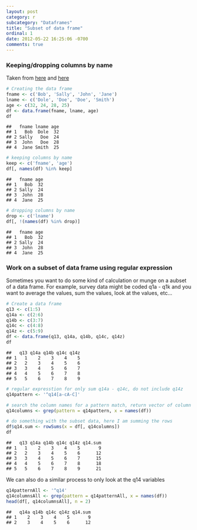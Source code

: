 ```yaml
---
layout: post
category: r
subcategory: "Dataframes"
title: "Subset of data frame"
ordinal: 1
date: 2012-05-22 16:25:06 -0700
comments: true
---
```

<!--break-->

### Keeping/dropping columns by name
Taken from [here](http://stackoverflow.com/questions/5234117/how-to-drop-columns-by-name-in-a-data-frame) and [here](http://stackoverflow.com/questions/4605206/drop-columns-r-data-frame)

```r
# Creating the data frame
fname <- c('Bob', 'Sally', 'John', 'Jane')
lname <- c('Dole', 'Doe', 'Doe', 'Smith')
age <- c(32, 24, 28, 25)
df <- data.frame(fname, lname, age)
df
```

```
##   fname lname age
## 1   Bob  Dole  32
## 2 Sally   Doe  24
## 3  John   Doe  28
## 4  Jane Smith  25
```


```r
# keeping columns by name
keep <- c('fname', 'age')
df[, names(df) %in% keep]
```

```
##   fname age
## 1   Bob  32
## 2 Sally  24
## 3  John  28
## 4  Jane  25
```


```r
# dropping columns by name
drop <- c('lname')
df[, !(names(df) %in% drop)]
```

```
##   fname age
## 1   Bob  32
## 2 Sally  24
## 3  John  28
## 4  Jane  25
```

### Work on a subset of data frame using regular expression
Sometimes you want to do some kind of calculation or munge on a aubset of a data frame.  For example, survey data might be coded q1a - q1k and you want to average the values, sum the values, look at the values, etc...


```r
# Create a data frame
q13 <- c(1:5)
q14a <- c(2:6)
q14b <- c(3:7)
q14c <- c(4:8)
q14z <- c(5:9)
df <- data.frame(q13, q14a, q14b, q14c, q14z)
df
```

```
##   q13 q14a q14b q14c q14z
## 1   1    2    3    4    5
## 2   2    3    4    5    6
## 3   3    4    5    6    7
## 4   4    5    6    7    8
## 5   5    6    7    8    9
```


```r
# regular expresstion for only sum q14a - q14c, do not include q14z
q14pattern <- '^q14[a-cA-C]'

# search the column names for a pattern match, return vector of column indices
q14columns <- grep(pattern = q14pattern, x = names(df))

# do something with the subset data, here I am summing the rows
df$q14.sum <- rowSums(x = df[, q14columns])
df
```

```
##   q13 q14a q14b q14c q14z q14.sum
## 1   1    2    3    4    5       9
## 2   2    3    4    5    6      12
## 3   3    4    5    6    7      15
## 4   4    5    6    7    8      18
## 5   5    6    7    8    9      21
```

We can also do a similar process to only look at the q14 variables

```r
q14patternAll <- '^q14'
q14columnsAll <- grep(pattern = q14patternAll, x = names(df))
head(df[, q14columnsAll], n = 2)
```

```
##   q14a q14b q14c q14z q14.sum
## 1    2    3    4    5       9
## 2    3    4    5    6      12
```
